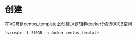 # 创建

在VG卷组centos\_template上创建LV逻辑卷docker分配500GB空间

```纯文本
lvcreate -L 500GB -n docker centos_template
```
